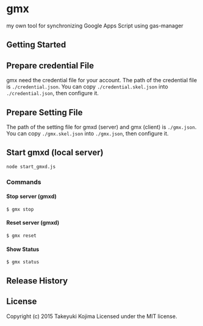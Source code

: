 # gmx
my own tool for synchronizing Google Apps Script using gas-manager


## Getting Started

## Prepare credential File
gmx need the credential file for your account. The path of the credential file is `./credential.json`.
You can copy `./credential.skel.json` into `./credential.json`, then configure it.

## Prepare Setting File
The path of the setting file for gmxd (server) and gmx (client) is `./gmx.json`.
You can copy `./gmx.skel.json` into `./gmx.json`, then configure it.

## Start gmxd (local server)

```shell
node start_gmxd.js
```

### Commands

#### Stop server (gmxd)
    $ gmx stop

#### Reset server (gmxd)
    $ gmx reset

#### Show Status
    $ gmx status


## Release History

## License
Copyright (c) 2015 Takeyuki Kojima
Licensed under the MIT license.

